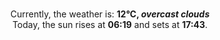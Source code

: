 <p  align="center"><br/>Currently, the weather is: <b> 12°C, <i>overcast clouds</i></b></br>Today, the sun rises at <b>06:19</b> and sets at <b>17:43</b>.</p>